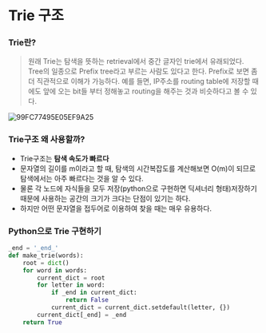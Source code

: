 # Trie 구조

### Trie란?

> 원래  Trie는 탐색을 뜻하는 retrieval에서 중간 글자인 trie에서 유래되었다. Tree의 일종으로 Prefix tree라고 부르는 사람도 있다고 한다. Prefix로 보면 좀 더 직관적으로 이해가 가능하다. 예를 들면, IP주소를 routing table에 저장할 때 에도 앞에 오는 bit들 부터 정해놓고 routing을 해주는 것과 비슷하다고 볼 수 있다.

![99FC77495E05EF9A25](https://user-images.githubusercontent.com/60081217/92939829-3bd91200-f489-11ea-891b-e1db21e93f64.png)



### Trie구조 왜 사용할까?

- Trie구조는 **탐색 속도가 빠르다**
- 문자열의 길이를 m이라고 할 때, 탐색의 시간복잡도를 계산해보면 O(m)이 되므로 탐색에서는 아주 빠르다는 것을 알 수 있다.
- 물론 각 노드에 자식들을 모두 저장(python으로 구현하면 딕셔너리 형태)저장하기 때문에 사용하는 공간의 크기가 크다는 단점이 있기는 하다.
- 하지만 어떤 문자열을 접두어로 이용하여 찾을 때는 매우 유용하다.



### Python으로 Trie 구현하기

```python
_end = '_end_' 
def make_trie(words): 
	root = dict() 
	for word in words: 
		current_dict = root 
		for letter in word: 
			if _end in current_dict: 
				return False 
			current_dict = current_dict.setdefault(letter, {}) 
		current_dict[_end] = _end 
	return True
```